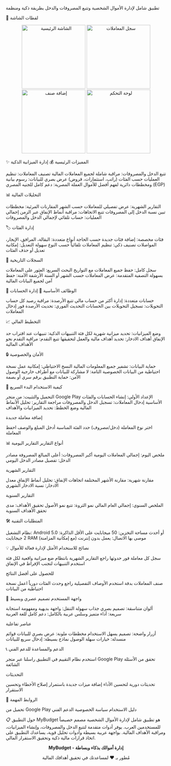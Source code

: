 تطبيق شامل لإدارة الأموال الشخصية وتتبع المصروفات والدخل بطريقة ذكية ومنظمة

📱 لقطات الشاشة
<p align="center">
  <img src="https://github.com/user-attachments/assets/58e6f3ff-0d12-44d2-baec-abb91bdee6e1" width="200" alt="الشاشة الرئيسية"/>
  <img src="https://github.com/user-attachments/assets/64995bb9-4fe4-42d3-8b70-8cc13b05ecd2" width="200" alt="سجل المعاملات"/>
  <img src="https://github.com/user-attachments/assets/de5cf631-aa93-4c78-8d99-672f913453a0" width="200" alt="إضافة صنف"/>
  <img src="https://github.com/user-attachments/assets/b9e3f9e5-1b96-41f9-8cc8-f56ad13b1fa3" width="200" alt="لوحة التحكم"/>
</p>
✨ المميزات الرئيسية
💰 إدارة الميزانية الذكية

تتبع الدخل والمصروفات: مراقبة شاملة لجميع المعاملات المالية
تصنيف المعاملات: تنظيم العمليات حسب الفئات (راتب، استثمارات، قروض)
عرض بصري للبيانات: رسوم بيانية ومخططات دائرية لفهم أفضل للأموال
العملة المصرية: دعم كامل للجنيه المصري (EGP)

📊 التحليلات المالية

التقارير الشهرية: عرض تفصيلي للمعاملات حسب الشهر
المقارنات المرئية: مخططات تبين نسبة الدخل إلى المصروفات
تتبع الاتجاهات: مراقبة أنماط الإنفاق عبر الزمن
إجمالي العمليات: حساب تلقائي لإجمالي الدخل والمصروفات

🏷️ إدارة الفئات

فئات مخصصة: إضافة فئات جديدة حسب الحاجة
أنواع متعددة: البقالة، المرافق، الإيجار، المواصلات
تصنيف ذكي: تنظيم المعاملات تلقائياً حسب النوع
سهولة التعديل: إمكانية تعديل أو حذف الفئات

📅 السجلات التاريخية

سجل كامل: حفظ جميع المعاملات مع التواريخ
البحث السريع: العثور على المعاملات بسهولة
التصفية المتقدمة: عرض المعاملات حسب الشهر أو السنة
الأرشفة الآمنة: حفظ آمن لجميع البيانات المالية

🎯 الوظائف الأساسية
💼 إدارة الحسابات

حسابات متعددة: إدارة أكثر من حساب مالي
تتبع الأرصدة: مراقبة رصيد كل حساب
التحويلات: تسجيل التحويلات بين الحسابات
التحديث الفوري: تحديث الأرصدة فور إدخال المعاملات

📈 التخطيط المالي

وضع الميزانيات: تحديد ميزانية شهرية لكل فئة
التنبيهات الذكية: تنبيهات عند اقتراب حد الإنفاق
أهداف الادخار: تحديد أهداف مالية والعمل لتحقيقها
تتبع التقدم: مراقبة التقدم نحو الأهداف المالية

🔒 الأمان والخصوصية

حماية البيانات: تشفير جميع المعلومات المالية
النسخ الاحتياطي: إمكانية عمل نسخة احتياطية من البيانات
الخصوصية التامة: لا مشاركة للبيانات مع أطراف خارجية
الوصول الآمن: حماية التطبيق برقم سري أو بصمة

🚀 كيفية الاستخدام
البدء السريع

التحميل والتثبيت: من متجر Google Play
الإعداد الأولي: إنشاء الحسابات والفئات الأساسية
إدخال المعاملات: تسجيل الدخل والمصروفات
مراجعة التقارير: تحليل الأنماط المالية
وضع الخطط: تحديد الميزانيات والأهداف

إضافة معاملة جديدة

اختر نوع المعاملة (دخل/مصروف)
حدد الفئة المناسبة
أدخل المبلغ والوصف
احفظ المعاملة

📊 أنواع التقارير
التقارير اليومية

ملخص اليوم: إجمالي المعاملات اليومية
أكبر المصروفات: أعلى المبالغ المصروفة
مصادر الدخل: تفصيل مصادر الدخل اليومي

التقارير الشهرية

مقارنة شهرية: مقارنة الأشهر المختلفة
اتجاهات الإنفاق: تحليل أنماط الإنفاق
معدل الادخار: نسبة الادخار الشهري

التقارير السنوية

الملخص السنوي: إجمالي العام المالي
نمو الثروة: تتبع نمو الأصول
تحقيق الأهداف: مدى تحقق الأهداف السنوية

🛠️ المتطلبات التقنية

نظام التشغيل: Android 5.0 أو أحدث
مساحة التخزين: 50 ميجابايت على الأقل
الذاكرة: 2 جيجابايت RAM موصى بها
الاتصال: يعمل بدون إنترنت (مع إمكانية المزامنة)

💡 نصائح للاستخدام الأمثل
لإدارة فعالة للأموال

سجل كل معاملة فور حدوثها
راجع التقارير الشهرية بانتظام
ضع ميزانية واقعية لكل فئة
استخدم التنبيهات لتجنب الإفراط في الإنفاق

للحصول على أفضل النتائج

صنف المعاملات بدقة
استخدم الأوصاف التفصيلية
راجع وحدث الفئات دورياً
اعمل نسخة احتياطية من البيانات

🎨 واجهة المستخدم
تصميم عصري وبسيط

ألوان متناسقة: تصميم بصري جذاب
سهولة التنقل: واجهة بديهية ومفهومة
استجابة سريعة: أداء متميز وسلس
عربية بالكامل: دعم كامل للغة العربية

عناصر تفاعلية

أزرار واضحة: تصميم يسهل الاستخدام
مخططات ملونة: عرض بصري للبيانات
قوائم منسدلة: خيارات سهلة الوصول
نماذج بسيطة: إدخال سريع للبيانات

📞 الدعم والمساعدة
للدعم الفني

استخدم نظام التقييم في التطبيق
راسلنا عبر متجر Google Play
تحقق من الأسئلة الشائعة

التحديثات

تحديثات دورية لتحسين الأداء
إضافة ميزات جديدة باستمرار
إصلاح الأخطاء وتحسين الاستقرار

🔗 الروابط المهمة

تحميل من Google Play
دليل الاستخدام
سياسة الخصوصية
الدعم الفني

📋 حول التطبيق
MyBudget هو تطبيق شامل لإدارة الأموال الشخصية مصمم خصيصاً للمستخدمين العرب. يوفر أدوات متقدمة لتتبع الدخل والمصروفات، وإنشاء الميزانيات، ومراقبة الأهداف المالية. بواجهة عربية بسيطة وأدوات تحليل قوية، يساعدك التطبيق على اتخاذ قرارات مالية ذكية وتحقيق الاستقرار المالي.

<p align="center">
  <strong>MyBudget - إدارة أموالك بذكاء وبساطة</strong>
</p>
<p align="center">
  مُطور بـ ❤️ لمساعدتك في تحقيق أهدافك المالية
</p>

